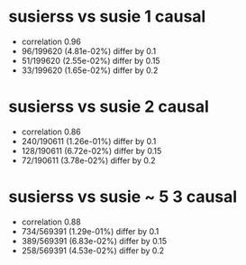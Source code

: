 # susierss vs susie  1 causal

- correlation 0.96
- 96/199620 (4.81e-02%) differ by 0.1
- 51/199620 (2.55e-02%) differ by 0.15
- 33/199620 (1.65e-02%) differ by 0.2


# susierss vs susie  2 causal

- correlation 0.86
- 240/190611 (1.26e-01%) differ by 0.1
- 128/190611 (6.72e-02%) differ by 0.15
- 72/190611 (3.78e-02%) differ by 0.2


# susierss vs susie  ~ 5 3 causal

- correlation 0.88
- 734/569391 (1.29e-01%) differ by 0.1
- 389/569391 (6.83e-02%) differ by 0.15
- 258/569391 (4.53e-02%) differ by 0.2


